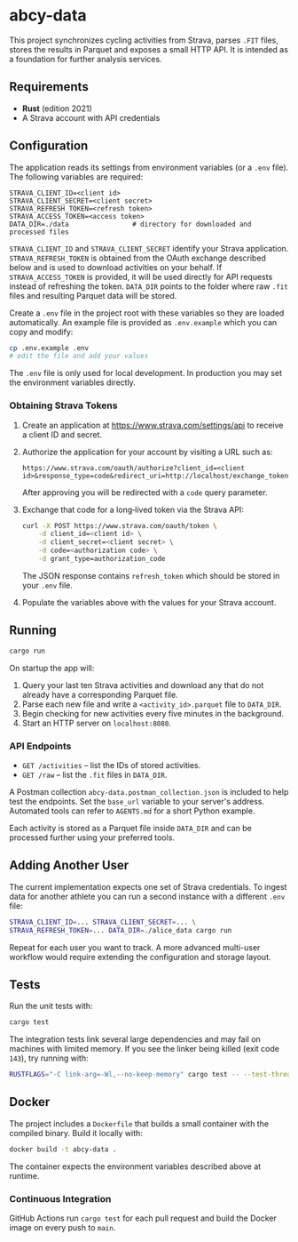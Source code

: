 # abcy-data

This project synchronizes cycling activities from Strava, parses `.FIT` files, stores the results in Parquet and exposes a small HTTP API. It is intended as a foundation for further analysis services.

## Requirements

- **Rust** (edition 2021)
- A Strava account with API credentials

## Configuration

The application reads its settings from environment variables (or a `.env` file). The following variables are required:

```
STRAVA_CLIENT_ID=<client id>
STRAVA_CLIENT_SECRET=<client secret>
STRAVA_REFRESH_TOKEN=<refresh token>
STRAVA_ACCESS_TOKEN=<access token>
DATA_DIR=./data                # directory for downloaded and processed files
```

`STRAVA_CLIENT_ID` and `STRAVA_CLIENT_SECRET` identify your Strava application.
`STRAVA_REFRESH_TOKEN` is obtained from the OAuth exchange described below and
is used to download activities on your behalf. If `STRAVA_ACCESS_TOKEN` is
provided, it will be used directly for API requests instead of refreshing the
token. `DATA_DIR` points to the folder where raw `.fit` files and resulting
Parquet data will be stored.

Create a `.env` file in the project root with these variables so they are loaded automatically. An example file is provided as `.env.example` which you can copy and modify:

```bash
cp .env.example .env
# edit the file and add your values
```

The `.env` file is only used for local development. In production you may set the environment variables directly.

### Obtaining Strava Tokens

1. Create an application at <https://www.strava.com/settings/api> to receive a client ID and secret.
2. Authorize the application for your account by visiting a URL such as:

   ```text
   https://www.strava.com/oauth/authorize?client_id=<client id>&response_type=code&redirect_uri=http://localhost/exchange_token&approval_prompt=force&scope=activity:read_all
   ```

   After approving you will be redirected with a `code` query parameter.
3. Exchange that code for a long‑lived token via the Strava API:

   ```bash
   curl -X POST https://www.strava.com/oauth/token \
       -d client_id=<client id> \
       -d client_secret=<client secret> \
       -d code=<authorization code> \
       -d grant_type=authorization_code
   ```

   The JSON response contains `refresh_token` which should be stored in your `.env` file.
4. Populate the variables above with the values for your Strava account.

## Running

```bash
cargo run
```

On startup the app will:

1. Query your last ten Strava activities and download any that do not already have a corresponding Parquet file.
2. Parse each new file and write a `<activity_id>.parquet` file to `DATA_DIR`.
3. Begin checking for new activities every five minutes in the background.
4. Start an HTTP server on `localhost:8080`.

### API Endpoints

- `GET /activities` – list the IDs of stored activities.
- `GET /raw` – list the `.fit` files in `DATA_DIR`.

A Postman collection `abcy-data.postman_collection.json` is included to help
test the endpoints. Set the `base_url` variable to your server's address.
Automated tools can refer to `AGENTS.md` for a short Python example.

Each activity is stored as a Parquet file inside `DATA_DIR` and can be processed further using your preferred tools.

## Adding Another User

The current implementation expects one set of Strava credentials. To ingest data for another athlete you can run a second instance with a different `.env` file:

```bash
STRAVA_CLIENT_ID=... STRAVA_CLIENT_SECRET=... \
STRAVA_REFRESH_TOKEN=... DATA_DIR=./alice_data cargo run
```

Repeat for each user you want to track. A more advanced multi-user workflow would require extending the configuration and storage layout.

## Tests

Run the unit tests with:

```bash
cargo test
```

The integration tests link several large dependencies and may fail on machines
with limited memory. If you see the linker being killed (exit code `143`), try
running with:

```bash
RUSTFLAGS="-C link-arg=-Wl,--no-keep-memory" cargo test -- --test-threads=1
```

## Docker

The project includes a `Dockerfile` that builds a small container with the compiled binary. Build it locally with:

```bash
docker build -t abcy-data .
```

The container expects the environment variables described above at runtime.

### Continuous Integration

GitHub Actions run `cargo test` for each pull request and build the Docker image on every push to `main`.

